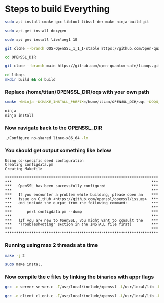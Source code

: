 # Steps to build Everything


<!--  -->


```bash
sudo apt install cmake gcc libtool libssl-dev make ninja-build git
```

```bash
sudo apt-get install doxygen
```

```bash
sudo apt-get install libclang1-15
```

```bash
git clone --branch OQS-OpenSSL_1_1_1-stable https://github.com/open-quantum-safe/openssl.git OPENSSL_DIR
```

```bash
cd OPENSSL_DIR
```

```bash
git clone --branch main https://github.com/open-quantum-safe/liboqs.git
```

```bash
cd liboqs
mkdir build && cd build
```

### Replace /home/titan/OPENSSL_DIR/oqs with your own path

```bash
cmake -GNinja -DCMAKE_INSTALL_PREFIX=/home/titan/OPENSSL_DIR/oqs -DOQS_USE_OPENSSL=OFF ..
```

```bash
ninja
ninja install
```

### Now navigate back to the OPENSSL_DIR

```bash
./Configure no-shared linux-x86_64 -lm
```

### You should get output something like below
```
Using os-specific seed configuration
Creating configdata.pm
Creating Makefile

**********************************************************************
***                                                                ***
***   OpenSSL has been successfully configured                     ***
***                                                                ***
***   If you encounter a problem while building, please open an    ***
***   issue on GitHub <https://github.com/openssl/openssl/issues>  ***
***   and include the output from the following command:           ***
***                                                                ***
***       perl configdata.pm --dump                                ***
***                                                                ***
***   (If you are new to OpenSSL, you might want to consult the    ***
***   'Troubleshooting' section in the INSTALL file first)         ***
***                                                                ***
**********************************************************************
```

### Running using max 2 threads at a time

```bash
make -j 2
```

```bash
sudo make install
```

### Now compile the c files by linking the binaries with appr flags

```bash
gcc -o server server.c -I/usr/local/include/openssl -L/usr/local/lib -L/usr/local/lib -lssl -lcrypto -loqs
```

```bash
gcc -o client client.c -I/usr/local/include/openssl -L/usr/local/lib -L/usr/local/lib -lssl -lcrypto -loqs
```
